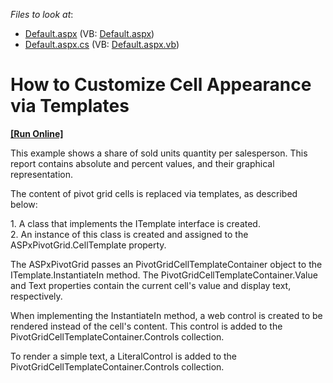 <!-- default file list -->
*Files to look at*:

* [Default.aspx](./CS/ASPxPivotGrid_CellTemplates/Default.aspx) (VB: [Default.aspx](./VB/ASPxPivotGrid_CellTemplates/Default.aspx))
* [Default.aspx.cs](./CS/ASPxPivotGrid_CellTemplates/Default.aspx.cs) (VB: [Default.aspx.vb](./VB/ASPxPivotGrid_CellTemplates/Default.aspx.vb))
<!-- default file list end -->
# How to Customize Cell Appearance via Templates
<!-- run online -->
**[[Run Online]](https://codecentral.devexpress.com/e1870/)**
<!-- run online end -->


<p>This example shows a share of sold units quantity per salesperson. This report contains absolute and percent values, and their graphical representation. </p><p>The content of pivot grid cells is replaced via templates, as described below: </p><p>1. A class that implements the ITemplate interface is created.<br />
2. An instance of this class is created and assigned to the ASPxPivotGrid.CellTemplate property.</p><p>The ASPxPivotGrid passes an PivotGridCellTemplateContainer object to the ITemplate.InstantiateIn method. The PivotGridCellTemplateContainer.Value and Text properties contain the current cell's value and display text, respectively. </p><p>When implementing the InstantiateIn method, a web control is created to be rendered instead of the cell's content. This control is added to the PivotGridCellTemplateContainer.Controls collection. </p><p>To render a simple text, a LiteralControl is added to the PivotGridCellTemplateContainer.Controls collection.</p>

<br/>


